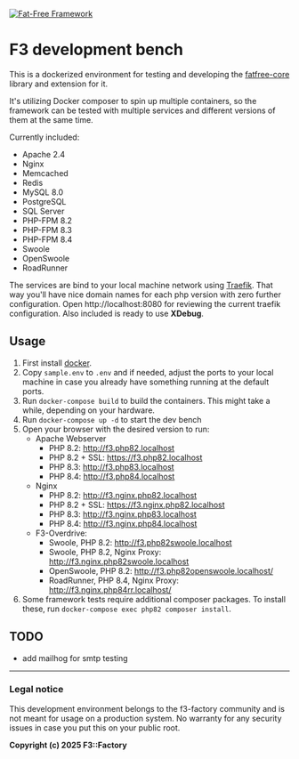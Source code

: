 [![Fat-Free Framework](ui/images/logo.png)](http://fatfreeframework.com/)

# F3 development bench

This is a dockerized environment for testing and developing the [fatfree-core](https://github.com/f3-factory/fatfree-core) library and extension for it. 

It's utilizing Docker composer to spin up multiple containers, so the framework can be tested with multiple services and different versions of them at the same time.

Currently included:

- Apache 2.4
- Nginx
- Memcached
- Redis
- MySQL 8.0
- PostgreSQL
- SQL Server
- PHP-FPM 8.2
- PHP-FPM 8.3
- PHP-FPM 8.4
- Swoole
- OpenSwoole
- RoadRunner

The services are bind to your local machine network using [Traefik](https://doc.traefik.io/traefik/). That way you'll have nice domain names for each php version with zero further configuration. 
Open http://localhost:8080 for reviewing the current traefik configuration.
Also included is ready to use **XDebug**.

## Usage

1. First install [docker](https://www.docker.com/products/docker-desktop).
2. Copy `sample.env` to `.env` and if needed, adjust the ports to your local machine in case you already have something running at the default ports.
3. Run `docker-compose build` to build the containers. This might take a while, depending on your hardware.
4. Run `docker-compose up -d` to start the dev bench
5. Open your browser with the desired version to run:
   - Apache Webserver
     - PHP 8.2: http://f3.php82.localhost
     - PHP 8.2 + SSL: https://f3.php82.localhost
     - PHP 8.3: http://f3.php83.localhost
     - PHP 8.4: http://f3.php84.localhost
   - Nginx
     - PHP 8.2: http://f3.nginx.php82.localhost
     - PHP 8.2 + SSL: https://f3.nginx.php82.localhost
     - PHP 8.3: http://f3.nginx.php83.localhost
     - PHP 8.4: http://f3.nginx.php84.localhost
   - F3-Overdrive:
     - Swoole, PHP 8.2: http://f3.php82swoole.localhost
     - Swoole, PHP 8.2, Nginx Proxy: http://f3.nginx.php82swoole.localhost
     - OpenSwoole, PHP 8.2: http://f3.php82openswoole.localhost/
     - RoadRunner, PHP 8.4, Nginx Proxy: http://f3.nginx.php84rr.localhost/
6. Some framework tests require additional composer packages. To install these, run `docker-compose exec php82 composer install`.

## TODO

- add mailhog for smtp testing

---

### Legal notice

This development environment belongs to the f3-factory community and is not meant for usage on a production system. No warranty for any security issues in case you put this on your public root.

**Copyright (c) 2025 F3::Factory**
